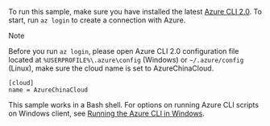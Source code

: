 

To run this sample, make sure you have installed the latest [Azure CLI 2.0](https://docs.microsoft.com/cli/azure/install-azure-cli). To start, run `az login` to create a connection with Azure.

>[!NOTE]
>Before you run `az login`, please open Azure CLI 2.0 configuration file located at `%USERPROFILE%\.azure\config` (Windows) or `~/.azure/config` (Linux), make sure the cloud name is set to AzureChinaCloud.
>```
>[cloud]
>name = AzureChinaCloud
>```

This sample works in a Bash shell. For options on running Azure CLI scripts on Windows client, see [Running the Azure CLI in Windows](../articles/virtual-machines/windows/cli-options.md).


